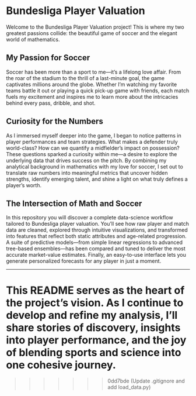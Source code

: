 
# Bundesliga Player Valuation

Welcome to the Bundesliga Player Valuation project! This is where my two greatest passions collide: the beautiful game of soccer and the elegant world of mathematics.

## My Passion for Soccer

Soccer has been more than a sport to me—it’s a lifelong love affair. From the roar of the stadium to the thrill of a last-minute goal, the game captivates millions around the globe. Whether I’m watching my favorite teams battle it out or playing a quick pick-up game with friends, each match fuels my excitement and inspires me to learn more about the intricacies behind every pass, dribble, and shot.

## Curiosity for the Numbers

As I immersed myself deeper into the game, I began to notice patterns in player performances and team strategies. What makes a defender truly world-class? How can we quantify a midfielder’s impact on possession? These questions sparked a curiosity within me—a desire to explore the underlying data that drives success on the pitch. By combining my analytical background in mathematics with my love for soccer, I set out to translate raw numbers into meaningful metrics that uncover hidden strengths, identify emerging talent, and shine a light on what truly defines a player’s worth.


## The Intersection of Math and Soccer

In this repository you will discover a complete data-science workflow tailored to Bundesliga player valuation. You’ll see how raw player and match data are cleaned, explored through intuitive visualizations, and transformed into features that reflect both static attributes and age-related progression. A suite of predictive models—from simple linear regressions to advanced tree-based ensembles—has been compared and tuned to deliver the most accurate market-value estimates. Finally, an easy-to-use interface lets you generate personalized forecasts for any player in just a moment.


---

This README serves as the heart of the project’s vision. As I continue to develop and refine my analysis, I’ll share stories of discovery, insights into player performance, and the joy of blending sports and science into one cohesive journey.
=======
>>>>>>> 0dd7bde (Update .gitignore and add load_data.py)

